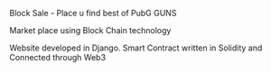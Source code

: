 Block Sale - Place u find best of PubG GUNS

Market place using Block Chain technology

Website developed in Django. Smart Contract written in Solidity and Connected through Web3
